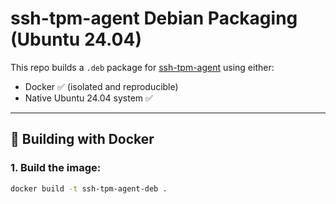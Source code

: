# ssh-tpm-agent Debian Packaging (Ubuntu 24.04)

This repo builds a `.deb` package for [ssh-tpm-agent](https://github.com/Foxboron/ssh-tpm-agent) using either:

- Docker ✅ (isolated and reproducible)
- Native Ubuntu 24.04 system ✅

---

## 🔧 Building with Docker

### 1. Build the image:

```bash
docker build -t ssh-tpm-agent-deb .

